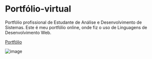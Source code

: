 # Portfólio-virtual
Portfólio profissional de Estudante de Análise e Desenvolvimento de Sistemas.
Este é meu portfólio online, onde fiz o uso de Linguagens de Desenvolvimento Web.

[Portfólio](https://beatrizgoncalves.netlify.app/)

![image](https://github.com/user-attachments/assets/728f17a3-916c-4b30-94cc-355280a8b4bf)
